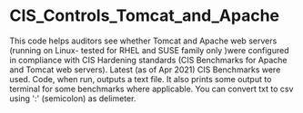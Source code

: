 # CIS_Controls_Tomcat_and_Apache
This code helps auditors see whether Tomcat and Apache web servers (running on Linux- tested for RHEL and SUSE family only )were configured in compliance with CIS Hardening standards (CIS Benchmarks for Apache and Tomcat web servers). Latest (as of Apr 2021) CIS Benchmarks were used. Code, when run, outputs a text file. It also prints some output to terminal for some benchmarks where applicable. You can convert txt to csv using ':' (semicolon) as delimeter.
